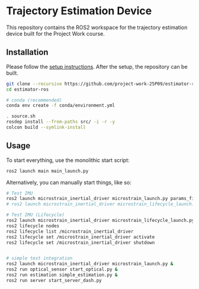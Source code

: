 # Trajectory Estimation Device

This repository contains the ROS2 workspace for the trajectory estimation device built for the Project Work course.

## Installation

Please follow the [setup instructions](doc/SETUP.md). After the setup, the repository can be built.

```bash
git clone --recursive https://github.com/project-work-25P09/estimator-ros estimator-ros
cd estimator-ros

# conda (recommended)
conda env create -f conda/environment.yml

. source.sh
rosdep install --from-paths src/ -i -r -y
colcon build --symlink-install
```

## Usage

To start everything, use the monolithic start script:

```bash
ros2 launch main main_launch.py
```

Alternatively, you can manually start things, like so:

```bash
# Test IMU
ros2 launch microstrain_inertial_driver microstrain_launch.py params_file:=config/imu_params.yml
# ros2 launch microstrain_inertial_driver microstrain_lifecycle_launch.py params_file:=config/imu_params.yml activate:=true

# Test IMU (Lifecycle)
ros2 launch microstrain_inertial_driver microstrain_lifecycle_launch.py params_file:=config/imu_params.yml activate:=false
ros2 lifecycle nodes
ros2 lifecycle list /microstrain_inertial_driver
ros2 lifecycle set /microstrain_inertial_driver activate
ros2 lifecycle set /microstrain_inertial_driver shutdown


# simple test integration
ros2 launch microstrain_inertial_driver microstrain_launch.py &
ros2 run optical_sensor start_optical.py &
ros2 run estimation simple_estimation.py &
ros2 run server start_server_dash.py
```
